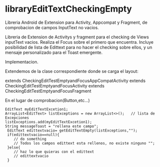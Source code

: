 # libraryEditTextCheckingEmpty
Libreria Android de Extension para Activity, Appcompat y Fragment, de comprobacion de campos InputText no vacios.

Libreria de Extension de Activitys y fragment para el checking de Views inputText vacios. Realiza el Focus sobre el primero que encuentra.
Incluye posibilidad de lista de Edittext para no hacer el checking sobre ellos, y un mensaje personalizado para el Toast emergente.

Implementacion.

Extendemos de la clase correspondiente donde se carga el layout:

  extends CheckingEditTestEmptyandFocusAppCompatActivity
  extends CheckingEditTestEmptyandFocusActivity
  extends CheckingEditTestEmptyandFocusFragment
  
  En el lugar de comprobacion(Button,etc...)
  
    EditText myEditTextExcetion1;
    ArrayList<EditText> listExceptions = new ArrayList<>();   // lista de Excepciones
    listExceptions.add(myEditTextExcetion1);
    String messageToast = "rellena este campo";
     EditText edittextvacio= getEditTextEmpty(listExceptions,"");
     if(edittextvacio==null){
        // do something
        // Todos los campos edittext esta rellenos, no existe ninguno "";
     }else{
        // haz lo que quieras con el edittext
        // edittextvacio
     }
     
   
